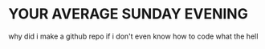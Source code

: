 # YOUR AVERAGE SUNDAY EVENING
why did i make a github repo if i don't even know how to code what the hell
